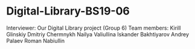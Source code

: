 # Digital-Library-BS19-06
Interviewer: 
Our Digital Library project (Group 6)
Team members:
Kirill Glinskiy
Dmitriy Chermnykh
Nailya Valiullina
Iskander Bakhtiyarov
Andrey Palaev
Roman Nabiullin
